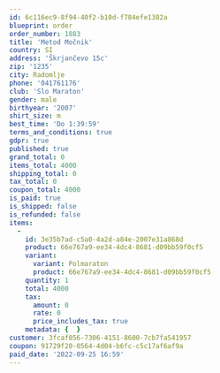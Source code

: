 ```yaml
---
id: 6c116ec9-8f94-40f2-b10d-f784efe1382a
blueprint: order
order_number: 1883
title: 'Metod Močnik'
country: SI
address: 'Škrjančevo 15c'
zip: '1235'
city: Radomlje
phone: '041761176'
club: 'Slo Maraton'
gender: male
birthyear: '2007'
shirt_size: m
best_time: 'Do 1:39:59'
terms_and_conditions: true
gdpr: true
published: true
grand_total: 0
items_total: 4000
shipping_total: 0
tax_total: 0
coupon_total: 4000
is_paid: true
is_shipped: false
is_refunded: false
items:
  -
    id: 3e35b7ad-c5a0-4a2d-a84e-2007e31a868d
    product: 66e767a9-ee34-4dc4-8681-d09bb59f0cf5
    variant:
      variant: Polmaraton
      product: 66e767a9-ee34-4dc4-8681-d09bb59f0cf5
    quantity: 1
    total: 4000
    tax:
      amount: 0
      rate: 0
      price_includes_tax: true
    metadata: {  }
customer: 3fcaf056-7306-4151-8600-7cb7fa541957
coupon: 91729f20-0564-4d04-b6fc-c5c17af6af9a
paid_date: '2022-09-25 16:59'
---
```


